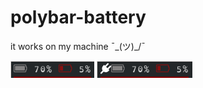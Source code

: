# polybar-battery
it works on my machine ¯\_(ツ)_/¯

![discharging](discharging.png)
![charging](charging.png)
